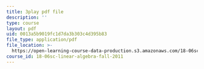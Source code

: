 ```yaml
---
title: 3play pdf file
description: ''
type: course
layout: pdf
uid: 0013a5b9019fc1d7da3b303c4d395b83
file_type: application/pdf
file_location: >-
  https://open-learning-course-data-production.s3.amazonaws.com/18-06sc-linear-algebra-fall-2011/0013a5b9019fc1d7da3b303c4d395b83_OZxzHcW663g.pdf
course_id: 18-06sc-linear-algebra-fall-2011
---
```

